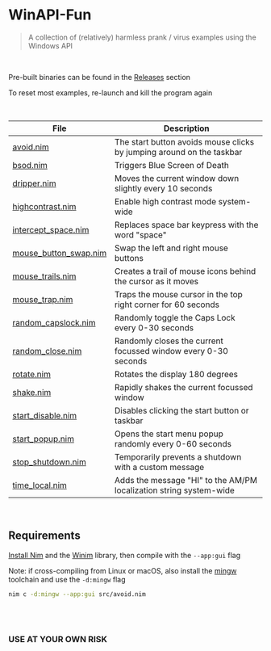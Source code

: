 # WinAPI-Fun
> A collection of (relatively) harmless prank / virus examples using the Windows API

<br>

Pre-built binaries can be found in the [Releases](../../releases) section

To reset most examples, re-launch and kill the program again

<br>

| File                                               | Description                                                           |
| -------------------------------------------------- | --------------------------------------------------------------------- |
| [avoid.nim](src/avoid.nim)                         | The start button avoids mouse clicks by jumping around on the taskbar |
| [bsod.nim](src/bsod.nim)                           | Triggers Blue Screen of Death                                         |
| [dripper.nim](src/dripper.nim)                     | Moves the current window down slightly every 10 seconds               |
| [highcontrast.nim](src/highcontrast.nim)           | Enable high contrast mode system-wide                                 |
| [intercept_space.nim](src/intercept_space.nim)     | Replaces space bar keypress with the word "space"                     |
| [mouse_button_swap.nim](src/mouse_button_swap.nim) | Swap the left and right mouse buttons                                 |
| [mouse_trails.nim](src/mouse_trails.nim)           | Creates a trail of mouse icons behind the cursor as it moves          |
| [mouse_trap.nim](src/mouse_trap.nim)               | Traps the mouse cursor in the top right corner for 60 seconds         |
| [random_capslock.nim](src/random_capslock.nim)     | Randomly toggle the Caps Lock every 0-30 seconds                      |
| [random_close.nim](src/random_close.nim)           | Randomly closes the current focussed window every 0-30 seconds        |
| [rotate.nim](src/rotate.nim)                       | Rotates the display 180 degrees                                       |
| [shake.nim](src/shake.nim)                         | Rapidly shakes the current focussed window                            |
| [start_disable.nim](src/start_disable.nim)         | Disables clicking the start button or taskbar                         |
| [start_popup.nim](src/start_popup.nim)             | Opens the start menu popup randomly every 0-60 seconds                |
| [stop_shutdown.nim](src/stop_shutdown.nim)         | Temporarily prevents a shutdown with a custom message                 |
| [time_local.nim](src/time_local.nim)               | Adds the message "HI" to the AM/PM localization string system-wide    |

<br>

## Requirements
[Install Nim](https://nim-lang.org/install_unix.html) and the [Winim](https://github.com/khchen/winim) library, then compile with the `--app:gui` flag

Note: if cross-compiling from Linux or macOS, also install the [mingw](https://www.mingw-w64.org/) toolchain and use the `-d:mingw` flag

```sh
nim c -d:mingw --app:gui src/avoid.nim
```

<br> <br>

### USE AT YOUR OWN RISK